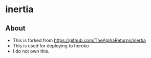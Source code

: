 # inertia

## About
- This is forked from https://github.com/TheAlphaReturns/inertia
- This is used for deploying to heroku
- I do not own this.
